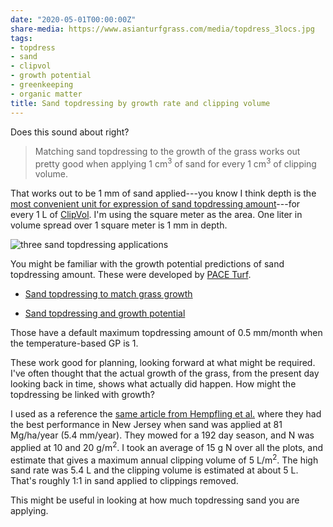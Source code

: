 ```yaml
---
date: "2020-05-01T00:00:00Z"
share-media: https://www.asianturfgrass.com/media/topdress_3locs.jpg
tags:
- topdress
- sand
- clipvol
- growth potential
- greenkeeping
- organic matter
title: Sand topdressing by growth rate and clipping volume
---
```


Does this sound about right? 

> Matching sand topdressing to the growth of the grass works out pretty good when applying 1 cm<sup>3</sup> of sand for every 1 cm<sup>3</sup> of clipping volume.

That works out to be 1 mm of sand applied---you know I think depth is the [most convenient unit for expression of sand topdressing amount](https://www.asianturfgrass.com/2019-08-08-three-reasons-sand-depth/)---for every 1 L of [ClipVol](https://www.asianturfgrass.com/tags/#clipvol). I'm using the square meter as the area. One liter in volume spread over 1 square meter is 1 mm in depth.

![three sand topdressing applications](/media/topdress_3locs.jpg)

You might be familiar with the growth potential predictions of sand topdressing amount. These were developed by [PACE Turf](https://www.paceturf.org/).

* [Sand topdressing to match grass growth](https://www.asianturfgrass.com/2017-08-20-topdress-and-growth-potential/)

* [Sand topdressing and growth potential](https://www.asianturfgrass.com/2017-09-03-topdressing-gp-metric/)

Those have a default maximum topdressing amount of 0.5 mm/month when the temperature-based GP is 1. 

These work good for planning, looking forward at what might be required. I've often thought that the actual growth of the grass, from the present day looking back in time, shows what actually did happen. How might the topdressing be linked with growth?

I used as a reference the [same article from Hempfling et al.](https://doi.org/10.2135/cropsci2016.06.0492) where they had the best performance in New Jersey when sand was applied at 81 Mg/ha/year (5.4 mm/year). They mowed for a 192 day season, and N was applied at 10 and 20 g/m<sup>2</sup>. I took an average of 15 g N over all the plots, and estimate that gives a maximum annual clipping volume of 5 L/m<sup>2</sup>. The high sand rate was 5.4 L and the clipping volume is estimated at about 5 L. That's roughly 1:1 in sand applied to clippings removed.

This might be useful in looking at how much topdressing sand you are applying. 
